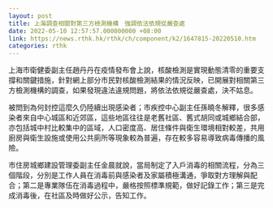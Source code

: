 ```yaml
---
layout: post
title: 上海調查相關對第三方檢測機構　強調依法依規從嚴查處
date: 2022-05-10 12:57:57.000000000 +08:00
link: https://news.rthk.hk/rthk/ch/component/k2/1647815-20220510.htm
categories: rthk
---
```


上海市衛健委副主任趙丹丹在疫情發布會上說，核酸檢測是實現動態清零的重要支撐和關鍵措施，針對網上部分市民對核酸檢測結果的情況反映，已開展對相關第三方檢測機構的調查，如果發現違法違規問題，將依法依規從嚴查處，決不姑息。

被問到為何封控這麼久仍陸續出現感染者；市疾控中心副主任孫曉冬解釋，很多感染者來自中心城區和近郊區，這些地區往往是老舊社區、舊式胡同或城鄉結合部，亦包括城中村比較集中的區域，人口密度高、居住條件與衛生環境相對較差，共用廚房與衛生設施或使用公共廁所等現象較為普遍，存在較多容易導致病毒傳播的風險。

市住房城鄉建設管理委副主任金晨就說，當局制定了入戶消毒的相關流程，分為三個階段，分別是工作人員在消毒前與感染者及家屬積極溝通，爭取對方理解與配合；第二是專業隊伍在消毒過程中，嚴格按照標準規範，做好記錄工作；第三是完成消毒後，在社區及時做好公示，告知工作。
